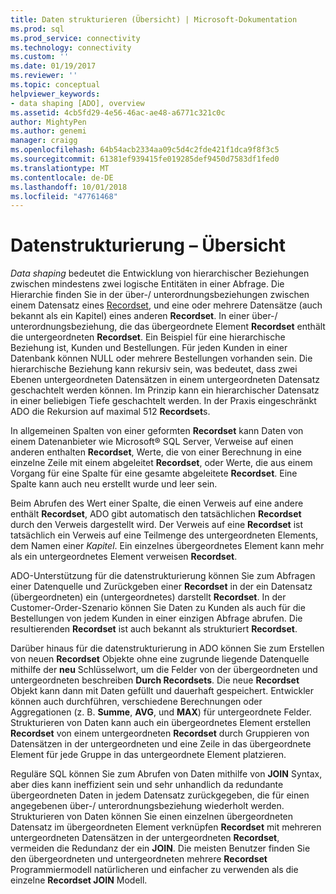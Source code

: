 ```yaml
---
title: Daten strukturieren (Übersicht) | Microsoft-Dokumentation
ms.prod: sql
ms.prod_service: connectivity
ms.technology: connectivity
ms.custom: ''
ms.date: 01/19/2017
ms.reviewer: ''
ms.topic: conceptual
helpviewer_keywords:
- data shaping [ADO], overview
ms.assetid: 4cb5fd29-4e56-46ac-ae48-a6771c321c0c
author: MightyPen
ms.author: genemi
manager: craigg
ms.openlocfilehash: 64b54acb2334aa09c5d4c2fde421f1dca9f8f3c5
ms.sourcegitcommit: 61381ef939415fe019285def9450d7583df1fed0
ms.translationtype: MT
ms.contentlocale: de-DE
ms.lasthandoff: 10/01/2018
ms.locfileid: "47761468"
---
```

# <a name="data-shaping-overview"></a>Datenstrukturierung – Übersicht
*Data shaping* bedeutet die Entwicklung von hierarchischer Beziehungen zwischen mindestens zwei logische Entitäten in einer Abfrage. Die Hierarchie finden Sie in der über-/ unterordnungsbeziehungen zwischen einem Datensatz eines [Recordset](../../../ado/reference/ado-api/recordset-object-ado.md), und eine oder mehrere Datensätze (auch bekannt als ein Kapitel) eines anderen **Recordset**. In einer über-/ unterordnungsbeziehung, die das übergeordnete Element **Recordset** enthält die untergeordneten **Recordset**. Ein Beispiel für eine hierarchische Beziehung ist, Kunden und Bestellungen. Für jeden Kunden in einer Datenbank können NULL oder mehrere Bestellungen vorhanden sein. Die hierarchische Beziehung kann rekursiv sein, was bedeutet, dass zwei Ebenen untergeordneten Datensätzen in einem untergeordneten Datensatz geschachtelt werden können. Im Prinzip kann ein hierarchischer Datensatz in einer beliebigen Tiefe geschachtelt werden. In der Praxis eingeschränkt ADO die Rekursion auf maximal 512 **Recordset**s.  
  
 In allgemeinen Spalten von einer geformten **Recordset** kann Daten von einem Datenanbieter wie Microsoft® SQL Server, Verweise auf einen anderen enthalten **Recordset**, Werte, die von einer Berechnung in eine einzelne Zeile mit einem abgeleitet **Recordset**, oder Werte, die aus einem Vorgang für eine Spalte für eine gesamte abgeleitete **Recordset**. Eine Spalte kann auch neu erstellt wurde und leer sein.  
  
 Beim Abrufen des Wert einer Spalte, die einen Verweis auf eine andere enthält **Recordset**, ADO gibt automatisch den tatsächlichen **Recordset** durch den Verweis dargestellt wird. Der Verweis auf eine **Recordset** ist tatsächlich ein Verweis auf eine Teilmenge des untergeordneten Elements, dem Namen einer *Kapitel*. Ein einzelnes übergeordnetes Element kann mehr als ein untergeordnetes Element verweisen **Recordset**.  
  
 ADO-Unterstützung für die datenstrukturierung können Sie zum Abfragen einer Datenquelle und Zurückgeben einer **Recordset** in der ein Datensatz (übergeordneten) ein (untergeordnetes) darstellt **Recordset**. In der Customer-Order-Szenario können Sie Daten zu Kunden als auch für die Bestellungen von jedem Kunden in einer einzigen Abfrage abrufen. Die resultierenden **Recordset** ist auch bekannt als strukturiert **Recordset**.  
  
 Darüber hinaus für die datenstrukturierung in ADO können Sie zum Erstellen von neuen **Recordset** Objekte ohne eine zugrunde liegende Datenquelle mithilfe der **neu** Schlüsselwort, um die Felder von der übergeordneten und untergeordneten beschreiben  **Durch Recordsets**. Die neue **Recordset** Objekt kann dann mit Daten gefüllt und dauerhaft gespeichert. Entwickler können auch durchführen, verschiedene Berechnungen oder Aggregationen (z. B. **Summe**, **AVG**, und **MAX**) für untergeordnete Felder. Strukturieren von Daten kann auch ein übergeordnetes Element erstellen **Recordset** von einem untergeordneten **Recordset** durch Gruppieren von Datensätzen in der untergeordneten und eine Zeile in das übergeordnete Element für jede Gruppe in das untergeordnete Element platzieren.  
  
 Reguläre SQL können Sie zum Abrufen von Daten mithilfe von **JOIN** Syntax, aber dies kann ineffizient sein und sehr unhandlich da redundante übergeordneten Daten in jedem Datensatz zurückgegeben, die für einen angegebenen über-/ unterordnungsbeziehung wiederholt werden. Strukturieren von Daten können Sie einen einzelnen übergeordneten Datensatz im übergeordneten Element verknüpfen **Recordset** mit mehreren untergeordneten Datensätzen in der untergeordneten **Recordset**, vermeiden die Redundanz der ein **JOIN**. Die meisten Benutzer finden Sie den übergeordneten und untergeordneten mehrere **Recordset** Programmiermodell natürlicheren und einfacher zu verwenden als die einzelne **Recordset JOIN** Modell.
